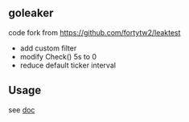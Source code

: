 ## goleaker

code fork from https://github.com/fortytw2/leaktest

* add custom filter
* modify Check() 5s to 0
* reduce default ticker interval

## Usage

see [doc](https://github.com/fortytw2/leaktest)